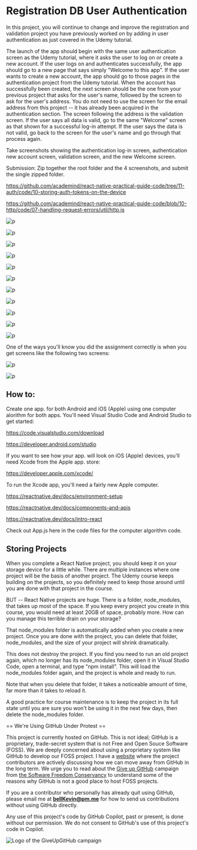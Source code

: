 # Registration DB User Authentication

In this project, you will continue to change and improve the registration and validation project you have previously worked on by adding in user authentication as just covered in the Udemy tutorial.

The launch of the app should begin with the same user authentication screen as the Udemy tutorial, where it asks the user to log on or create a new account. If the user logs on and authenticates successfully, the app should go to a new page that says simply "Welcome to this app". If the user wants to create a new account, the app should go to those pages in the authentication project from the Udemy tutorial. When the account has successfully been created, the next screen should be the one from your previous project that asks for the user's name, followed by the screen to ask for the user's address. You do not need to use the screen for the email address from this project -- it has already been acquired in the authentication section. The screen following the address is the validation screen. If the user says all data is valid, go to the same "Welcome" screen as that shown for a successful log-in attempt. If the user says the data is not valid, go back to the screen for the user's name and go through that process again.

Take screenshots showing the authentication log-in screen, authentication new account screen, validation screen, and the new Welcome screen. 

Submission: Zip together the root folder and the 4 screenshots, and submit the single zipped folder.

https://github.com/academind/react-native-practical-guide-code/tree/11-auth/code/10-storing-auth-tokens-on-the-device

https://github.com/academind/react-native-practical-guide-code/blob/10-http/code/07-handling-request-errors/util/http.js

![p](https://github.com/bell-kevin/registrationDatabaseUserAuthentication/blob/main/15380ae0-876f-4870-8fed-9bb004f59e1a.png)

![p](https://github.com/bell-kevin/registrationDatabaseUserAuthenticationImproved/blob/main/screenshots/1.PNG)

![p](https://github.com/bell-kevin/registrationDatabaseUserAuthenticationImproved/blob/main/screenshots/2.PNG)

![p](https://github.com/bell-kevin/registrationDatabaseUserAuthenticationImproved/blob/main/screenshots/3.PNG)

![p](https://github.com/bell-kevin/registrationDatabaseUserAuthenticationImproved/blob/main/screenshots/4.PNG)

![p](https://github.com/bell-kevin/registrationDatabaseUserAuthenticationImproved/blob/main/screenshots/5.PNG)

![p](https://github.com/bell-kevin/registrationDatabaseUserAuthenticationImproved/blob/main/screenshots/6.PNG)

![p](https://github.com/bell-kevin/registrationDatabaseUserAuthenticationImproved/blob/main/screenshots/7.PNG)

![p](https://github.com/bell-kevin/registrationDatabaseUserAuthenticationImproved/blob/main/screenshots/8.PNG)

![p](https://github.com/bell-kevin/registrationDatabaseUserAuthenticationImproved/blob/main/screenshots/9.PNG)

![p](https://github.com/bell-kevin/registrationDatabaseUserAuthenticationImproved/blob/main/screenshots/10.PNG)

One of the ways you'll know you did the assignment correctly is when you get screens like the following two screens:

![p](https://github.com/bell-kevin/registrationDatabaseUserAuthenticationImproved/blob/main/screenshots/Capture2.PNG)

![p](https://github.com/bell-kevin/registrationDatabaseUserAuthenticationImproved/blob/main/screenshots/Capture.PNG)

## How to:

Create one app. for both Android and iOS (Apple) using one computer alorithm for both apps. You'll need Visual Studio Code and Android Studio to get started:

https://code.visualstudio.com/download

https://developer.android.com/studio

If you want to see how your app. will look on iOS (Apple) devices, you'll need Xcode from the Apple app. store:

https://developer.apple.com/xcode/

To run the Xcode app, you'll need a fairly new Apple computer.

https://reactnative.dev/docs/environment-setup

https://reactnative.dev/docs/components-and-apis

https://reactnative.dev/docs/intro-react

Check out App.js here in the code files for the computer algorithm code.

## Storing Projects

When you complete a React Native project, you should keep it on your storage device for a little while. There are multiple instances where one project will be the basis of another project. The Udemy course keeps building on the projects, so you definitely need to keep those around until you are done with that project in the course.

BUT -- React Native projects are huge. There is a folder, node_modules, that takes up most of the space. If you keep every project you create in this course, you would need at least 20GB of space, probably more. How can you manage this terrible drain on your storage?

That node_modules folder is automatically added when you create a new project. Once you are done with the project, you can delete that folder, node_modules, and the size of your project will shrink dramatically.

This does not destroy the project. If you find you need to run an old project again, which no longer has its node_modules folder, open it in Visual Studio Code, open a terminal, and type "npm install". This will load the node_modules folder again, and the project is whole and ready to run.

Note that when you delete that folder, it takes a noticeable amount of time, far more than it takes to reload it.

A good practice for course maintenance is to keep the project in its full state until you are sure you won't be using it in the next few days, then delete the node_modules folder.


== We're Using GitHub Under Protest ==

This project is currently hosted on GitHub.  This is not ideal; GitHub is a
proprietary, trade-secret system that is not Free and Open Souce Software
(FOSS).  We are deeply concerned about using a proprietary system like GitHub
to develop our FOSS project. I have a [website](https://bellKevin.me) where the
project contributors are actively discussing how we can move away from GitHub
in the long term.  We urge you to read about the [Give up GitHub](https://GiveUpGitHub.org) campaign 
from [the Software Freedom Conservancy](https://sfconservancy.org) to understand some of the reasons why GitHub is not 
a good place to host FOSS projects.

If you are a contributor who personally has already quit using GitHub, please
email me at **bellKevin@pm.me** for how to send us contributions without
using GitHub directly.

Any use of this project's code by GitHub Copilot, past or present, is done
without our permission.  We do not consent to GitHub's use of this project's
code in Copilot.

![Logo of the GiveUpGitHub campaign](https://sfconservancy.org/img/GiveUpGitHub.png)
